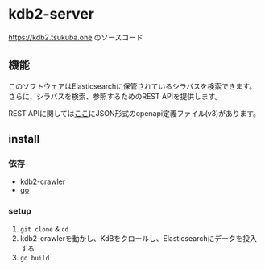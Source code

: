 # kdb2-server

https://kdb2.tsukuba.one のソースコード

## 機能

このソフトウェアはElasticsearchに保管されているシラバスを検索できます。
さらに、シラバスを検索、参照するためのREST APIを提供します。

REST APIに関しては[ここ](https://kdb2.tsukuba.one/api/v0/openapi)にJSON形式のopenapi定義ファイル(v3)があります。

## install

### 依存

- [kdb2-crawler](https://github.com/until-tsukuba/kdb2-crawler)
- [go](https://golang.org)

### setup

1. `git clone` & `cd`
2. kdb2-crawlerを動かし、KdBをクロールし、Elasticsearchにデータを投入する
3. `go build`